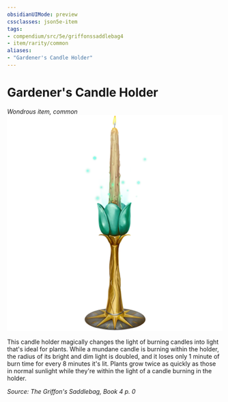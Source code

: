 ```yaml
---
obsidianUIMode: preview
cssclasses: json5e-item
tags:
- compendium/src/5e/griffonssaddlebag4
- item/rarity/common
aliases: 
- "Gardener's Candle Holder"
---
```

# Gardener's Candle Holder
*Wondrous item, common*  
![](https://raw.githubusercontent.com/TheGiddyLimit/homebrew-img/main/img/GriffonsSaddlebag4/Items/Gardeners-Candle-Holder.webp#right)  


This candle holder magically changes the light of burning candles into light that's ideal for plants. While a mundane candle is burning within the holder, the radius of its bright and dim light is doubled, and it loses only 1 minute of burn time for every 8 minutes it's lit. Plants grow twice as quickly as those in normal sunlight while they're within the light of a candle burning in the holder.

*Source: The Griffon's Saddlebag, Book 4 p. 0*